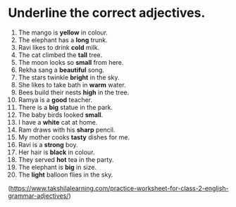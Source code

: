 # Underline the correct adjectives. 

1. The mango is **yellow** in colour.
2. The elephant has a **long** trunk.
3. Ravi likes to drink **cold** milk.
4. The cat climbed the **tall** tree.
5. The moon looks so **small** from here.
6. Rekha sang a **beautiful** song.
7. The stars twinkle **bright** in the sky.
8. She likes to take bath in **warm** water.
9. Bees build their nests **high** in the tree.
10. Ramya is a **good** teacher.
11. There is a **big** statue in the park.
12. The baby birds looked **small**.
13. I have a **white** cat at home.
14. Ram draws with his **sharp** pencil.
15. My mother cooks **tasty** dishes for me.
16. Ravi is a **strong** boy.
17. Her hair is **black** in colour.
18. They served **hot** tea in the party.
19. The elephant is **big** in size.
20. The **light** balloon flies in the sky.

(https://www.takshilalearning.com/practice-worksheet-for-class-2-english-grammar-adjectives/)
